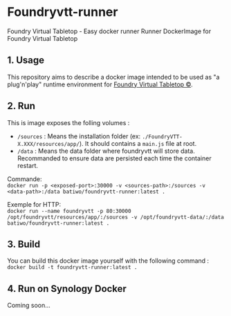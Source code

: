 # Foundryvtt-runner 
Foundry Virtual Tabletop - Easy docker runner
Runner DockerImage for Foundry Virtual Tabletop 

## 1. Usage
This repository aims to describe a docker image intended to be used as "a plug'n'play" runtime environment for [Foundry Virtual Tabletop ©](https://foundryvtt.com/).

## 2. Run
This is image exposes the folling volumes :
- `/sources` : Means the installation folder (ex: `./FoundryVTT-X.XXX/resources/app/`). It should contains a `main.js` file at root.
- `/data` : Means the data folder where foundryvtt will store data. Recommanded to ensure data are persisted each time the container restart.

Commande:\
`docker run -p <exposed-port>:30000 -v <sources-path>:/sources -v <data-path>:/data batiwo/foundryvtt-runner:latest .`

Exemple for HTTP:\
`docker run --name foundryvtt -p 80:30000 /opt/foundryvtt/resources/app/:/sources -v /opt/foundryvtt-data/:/data batiwo/foundryvtt-runner:latest .`

## 3. Build
You can build this docker image yourself with the following command :\
`docker build -t foundryvtt-runner:latest .`

## 4. Run on Synology Docker
Coming soon...

